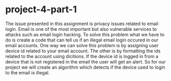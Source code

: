# project-4-part-1
The issue presented in this assignment is privacy issues related to email login. Email is one of the most important but also vulnerable services to attacks such as email login hacking. To solve this problem what we have to do is create a code that can tell us if an illegal email login occured in our email accounts. One way we can solve this problem is by assigning user device id related to your email account. The other is by formatting the ids related to the account using dicitions. If the device id is logged in from a device that is not registered in the email the user will get an alert. So for our project we will create an algorithm which detects if the device used to login to the email is illegal. 
